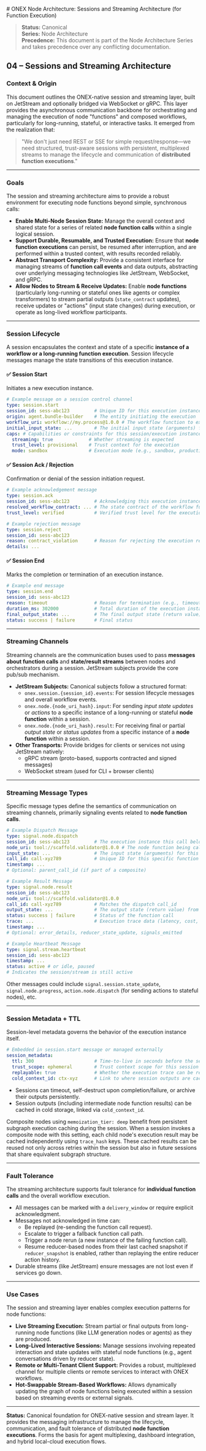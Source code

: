 <!-- === OmniNode:Metadata ===
metadata_version: 0.1.0
protocol_version: 1.1.0
owner: OmniNode Team
copyright: OmniNode Team
schema_version: 1.1.0
name: sessions_and_streaming.md
version: 1.0.0
uuid: 9b99bc68-bb93-4aa1-8337-788799e3d488
author: OmniNode Team
created_at: 2025-05-22T17:18:16.690029
last_modified_at: 2025-05-22T21:19:13.607029
description: Stamped by ONEX
state_contract: state_contract://default
lifecycle: active
hash: ea7e97f51ae4c63d1d3eb3eee098fdb9bc26b69a5b20cdae1f3b24ba3cd51129
entrypoint: python@sessions_and_streaming.md
runtime_language_hint: python>=3.11
namespace: onex.stamped.sessions_and_streaming
meta_type: tool
<!-- === /OmniNode:Metadata === -->


<file name=0 path=/Volumes/PRO-G40/Code/omnibase/docs/nodes/sessions_and_streaming.md># ONEX Node Architecture: Sessions and Streaming Architecture (for Function Execution)

> **Status:** Canonical  
> **Series:** Node Architecture  
> **Precedence:** This document is part of the Node Architecture Series and takes precedence over any conflicting documentation. 

## 04 – Sessions and Streaming Architecture

### Context & Origin

This document outlines the ONEX-native session and streaming layer, built on JetStream and optionally bridged via WebSocket or gRPC. This layer provides the asynchronous communication backbone for orchestrating and managing the execution of node "functions" and composed workflows, particularly for long-running, stateful, or interactive tasks. It emerged from the realization that:

> "We don't just need REST or SSE for simple request/response—we need structured, trust-aware sessions with persistent, multiplexed streams to manage the lifecycle and communication of **distributed function executions**."

---

### Goals

The session and streaming architecture aims to provide a robust environment for executing node functions beyond simple, synchronous calls:

* **Enable Multi-Node Session State:** Manage the overall context and shared state for a series of related **node function calls** within a single logical session.
* **Support Durable, Resumable, and Trusted Execution:** Ensure that **node function executions** can persist, be resumed after interruption, and are performed within a trusted context, with results recorded reliably.
* **Abstract Transport Complexity:** Provide a consistent interface for managing streams of **function call events** and data outputs, abstracting over underlying messaging technologies like JetStream, WebSocket, and gRPC.
* **Allow Nodes to Stream & Receive Updates:** Enable **node functions** (particularly long-running or stateful ones like agents or complex transformers) to stream partial outputs (`state_contract` updates), receive updates or "actions" (input state changes) during execution, or operate as long-lived workflow participants.

---

### Session Lifecycle

A session encapsulates the context and state of a specific **instance of a workflow or a long-running function execution**. Session lifecycle messages manage the state transitions of this execution instance.

#### ✅ Session Start

Initiates a new execution instance.

```yaml
# Example message on a session control channel
type: session.start
session_id: sess-abc123         # Unique ID for this execution instance
origin: agent.bundle-builder    # The entity initiating the execution
workflow_uri: workflow://my.process@1.0.0 # The workflow function to execute
initial_input_state: ...        # The initial input state (arguments) for the workflow function
caps: # Capabilities or constraints for this session/execution instance
  streaming: true             # Whether streaming is expected
  trust_level: provisional    # Trust context for the execution
  mode: sandbox               # Execution mode (e.g., sandbox, production)
```

#### ✅ Session Ack / Rejection

Confirmation or denial of the session initiation request.

```yaml
# Example acknowledgement message
type: session.ack
session_id: sess-abc123         # Acknowledging this execution instance
resolved_workflow_contract: ... # The state contract of the workflow function
trust_level: verified           # Verified trust level for the execution
```

```yaml
# Example rejection message
type: session.reject
session_id: sess-abc123
reason: contract_violation      # Reason for rejecting the execution request
details: ...
```

#### ✅ Session End

Marks the completion or termination of an execution instance.

```yaml
# Example end message
type: session.end
session_id: sess-abc123
reason: timeout                 # Reason for termination (e.g., timeout, completed, failed)
duration_ms: 302000             # Total duration of the execution instance
final_output_state: ...         # The final output state (return value) of the workflow function
status: success | failure       # Final status
```

---

### Streaming Channels

Streaming channels are the communication buses used to pass **messages about function calls** and **state/result streams** between nodes and orchestrators during a session. JetStream subjects provide the core pub/sub mechanism.

* **JetStream Subjects:** Canonical subjects follow a structured format:
    * `onex.session.{session_id}.events`: For session lifecycle messages and overall workflow events.
    * `onex.node.{node_uri_hash}.input`: For sending *input state updates* or *actions* to a specific instance of a long-running or stateful **node function** within a session.
    * `onex.node.{node_uri_hash}.result`: For receiving final or partial *output state* or *status updates* from a specific instance of a **node function** within a session.
* **Other Transports:** Provide bridges for clients or services not using JetStream natively:
    * gRPC stream (proto-based, supports contracted and signed messages)
    * WebSocket stream (used for CLI + browser clients)

---

### Streaming Message Types

Specific message types define the semantics of communication on streaming channels, primarily signaling events related to **node function calls**.

```yaml
# Example Dispatch Message
type: signal.node.dispatch
session_id: sess-abc123         # The execution instance this call belongs to
node_uri: tool://scaffold.validator@1.0.0 # The node function being called
input_state: ...                # The input state (arguments) for this function call
call_id: call-xyz789            # Unique ID for this specific function call instance
timestamp: ...
# Optional: parent_call_id (if part of a composite)
```

```yaml
# Example Result Message
type: signal.node.result
session_id: sess-abc123
node_uri: tool://scaffold.validator@1.0.0
call_id: call-xyz789            # Matches the dispatch call_id
output_state: ...               # The output state (return value) from the function call
status: success | failure       # Status of the function call
trace: ...                      # Execution trace data (latency, cost, etc.)
timestamp: ...
# Optional: error_details, reducer_state_update, signals_emitted
```

```yaml
# Example Heartbeat Message
type: signal.stream.heartbeat
session_id: sess-abc123
timestamp: ...
status: active # or idle, paused
# Indicates the session/stream is still active
```
Other messages could include `signal.session.state_update`, `signal.node.progress`, `action.node.dispatch` (for sending actions to stateful nodes), etc.

---

### Session Metadata + TTL

Session-level metadata governs the behavior of the execution instance itself.

```yaml
# Embedded in session.start message or managed externally
session_metadata:
  ttl: 300                      # Time-to-live in seconds before the session times out
  trust_scope: ephemeral        # Trust context scope for this session (e.g., ephemeral, persistent)
  replayable: true              # Whether the execution trace can be replayed
  cold_context_id: ctx-xyz      # Link to where session outputs are cached persistently
```

* Sessions can timeout, self-destruct upon completion/failure, or archive their outputs persistently.
* Session outputs (including intermediate node function results) can be cached in cold storage, linked via `cold_context_id`.

Composite nodes using `memoization_tier: deep` benefit from persistent subgraph execution caching during the session. When a session invokes a composite node with this setting, each child node's execution result may be cached independently using `trace_hash` keys. These cached results can be reused not only across retries within the session but also in future sessions that share equivalent subgraph structure.

---

### Fault Tolerance

The streaming architecture supports fault tolerance for **individual function calls** and the overall workflow execution.

* All messages can be marked with a `delivery_window` or require explicit acknowledgment.
* Messages not acknowledged in time can:
    * Be replayed (re-sending the function call request).
    * Escalate to trigger a fallback function call path.
    * Trigger a node rerun (a new instance of the failing function call).
    * Resume reducer-based nodes from their last cached snapshot if `reducer_snapshot` is enabled, rather than replaying the entire reducer action history.
* Durable streams (like JetStream) ensure messages are not lost even if services go down.

---

### Use Cases

The session and streaming layer enables complex execution patterns for node functions:

* **Live Streaming Execution:** Stream partial or final outputs from long-running node functions (like LLM generation nodes or agents) as they are produced.
* **Long-Lived Interactive Sessions:** Manage sessions involving repeated interaction and state updates with stateful node functions (e.g., agent conversations driven by reducer state).
* **Remote or Multi-Tenant Client Support:** Provides a robust, multiplexed channel for multiple clients or remote services to interact with ONEX workflows.
* **Hot-Swappable Stream-Based Workflows:** Allows dynamically updating the graph of node functions being executed within a session based on streaming events or external signals.

---

**Status:** Canonical foundation for ONEX-native session and stream layer. It provides the messaging infrastructure to manage the lifecycle, communication, and fault tolerance of distributed **node function executions**. Forms the basis for agent multiplexing, dashboard integration, and hybrid local-cloud execution flows.
